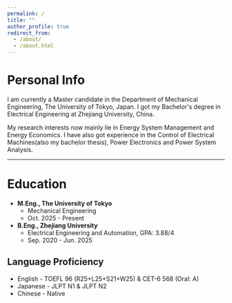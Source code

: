 ```yaml
---
permalink: /
title: ""
author_profile: true
redirect_from: 
  - /about/
  - /about.html
---
```


# Personal Info

I am currently a Master candidate in the Department of Mechanical Engineering, The University of Tokyo, Japan. I got my Bachelor's degree in Electrical Engineering at Zhejiang University, China.

My research interests now mainly lie in Energy System Management and Energy Economics. I have also got experience in the Control of Electrical Machines(also my bachelor thesis), Power Electronics and Power System Analysis.

---

# Education
* **M.Eng., The University of Tokyo**
  * Mechanical Engineering
  * Oct. 2025 - Present
* **B.Eng., Zhejiang University**
  * Electrical Engineering and Automation, GPA: 3.88/4
  * Sep. 2020 - Jun. 2025

## Language Proficiency
* English  - TOEFL 96 (R25+L25+S21+W25) & CET-6 568 (Oral: A)
* Japanese - JLPT N1 & JLPT N2
* Chinese  - Native
